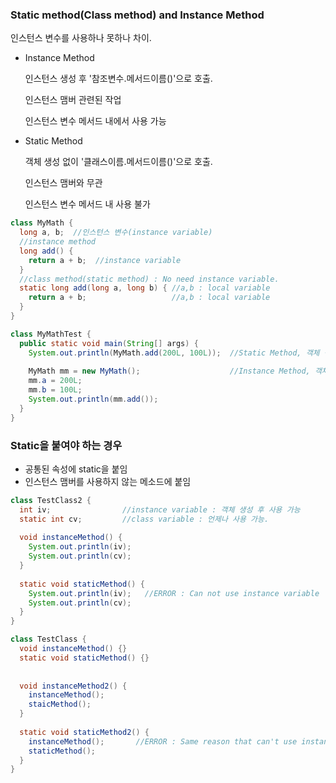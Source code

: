 ### Static method(Class method) and Instance Method

인스턴스 변수를 사용하나 못하나 차이.

- Instance Method

  인스턴스 생성 후 '참조변수.메서드이름()'으로 호출.

  인스턴스 맴버 관련된 작업

  인스턴스 변수 메서드 내에서 사용 가능

- Static Method

  객체 생성 없이 '클래스이름.메서드이름()'으로 호출.

  인스턴스 맴버와 무관

  인스턴스 변수 메서드 내 사용 불가

```java
class MyMath {
  long a, b;  //인스턴스 변수(instance variable)
  //instance method
  long add() {            
    return a + b;  //instance variable
  }
  //class method(static method) : No need instance variable.
  static long add(long a, long b) { //a,b : local variable
    return a + b;                   //a,b : local variable
  }
}
```

```java
class MyMathTest {
  public static void main(String[] args) {
    System.out.println(MyMath.add(200L, 100L));  //Static Method, 객체 생성 X.
    
    MyMath mm = new MyMath();                    //Instance Method, 객체 생성 필요.
    mm.a = 200L;
    mm.b = 100L;
    System.out.println(mm.add());
  }
}
```



### Static을 붙여야 하는 경우

- 공통된 속성에 static을 붙임
- 인스턴스 맴버를 사용하지 않는 메소드에 붙임



```java
class TestClass2 {
  int iv;                //instance variable : 객체 생성 후 사용 가능
  static int cv;         //class variable : 언제나 사용 가능.
  
  void instanceMethod() {
    System.out.println(iv);
    System.out.println(cv);
  }
  
  static void staticMethod() {
    System.out.println(iv);   //ERROR : Can not use instance variable
    System.out.println(cv);
  }
}
```

```java
class TestClass {
  void instanceMethod() {}
  static void staticMethod() {}
 
  
  void instanceMethod2() {
    instanceMethod();
    staicMethod();
  }
  
  static void staticMethod2() {
    instanceMethod();       //ERROR : Same reason that can't use instance variable.
    staticMethod();
  }
}
```


